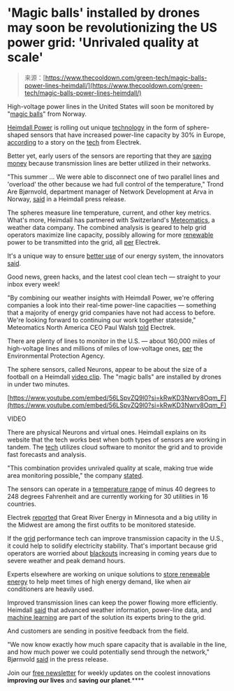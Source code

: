 <!--yml
category: 未分类
date: 2024-05-27 14:44:39
-->

# 'Magic balls' installed by drones may soon be revolutionizing the US power grid: 'Unrivaled quality at scale'

> 来源：[https://www.thecooldown.com/green-tech/magic-balls-power-lines-heimdall/](https://www.thecooldown.com/green-tech/magic-balls-power-lines-heimdall/)

High-voltage power lines in the United States will soon be monitored by "[magic balls](https://heimdallpower.com/us/arva-customer-story-magic-ball/)" from Norway.  

[Heimdall Power](https://heimdallpower.com/us/technology/heimdall-neuron/) is rolling out unique [technology](https://www.thecooldown.com/green-tech/ "Green tech") in the form of sphere-shaped sensors that have increased power-line capacity by 30% in Europe, [according](https://electrek.co/2023/12/07/heimdall-power-meteomatics-grid-capacity-30-percent/) to a story on the [tech](https://www.thecooldown.com/green-tech/ "Green tech") from Electrek. 

Better yet, early users of the sensors are reporting that they are [saving money](https://www.thecooldown.com/tag/money-saving/ "Money Saving") because transmission lines are better utilized in their networks. 

"This summer … We were able to disconnect one of two parallel lines and 'overload' the other because we had full control of the temperature," Trond Are Bjørnvold, department manager of Network Development at Arva in Norway, [said](https://heimdallpower.com/us/arva-customer-story-magic-ball/) in a Heimdall press release. 

The spheres measure line temperature, current, and other key metrics. What's more, Heimdall has partnered with Switzerland's [Meteomatics](https://www.meteomatics.com/en/technology/), a weather data company. The combined analysis is geared to help grid operators maximize line capacity, possibly allowing for more [renewable](https://electrek.co/2023/12/07/heimdall-power-meteomatics-grid-capacity-30-percent/) power to be transmitted into the grid, all [per](https://electrek.co/2023/12/07/heimdall-power-meteomatics-grid-capacity-30-percent/) Electrek.  

It's a unique way to ensure [better use](https://guide.thecooldown.com/journey/change-the-way-you-use-electricity-gas-and-water/r/rec1zs1PWlax7pAYu) of our energy system, the innovators [said](https://heimdallpower.com/us/technology/). 

 Good news, green hacks, and the latest cool clean tech — straight to your inbox every week!

"By combining our weather insights with Heimdall Power, we're offering companies a look into their real-time power-line capacities — something that a majority of energy grid companies have not had access to before. We're looking forward to continuing our work together stateside," Meteomatics North America CEO Paul Walsh [told](https://electrek.co/2023/12/07/heimdall-power-meteomatics-grid-capacity-30-percent/) Electrek. 

There are plenty of lines to monitor in the U.S. — about 160,000 miles of high-voltage lines and millions of miles of low-voltage ones, [per](https://www.epa.gov/green-power-markets/us-electricity-grid-markets#:~:text=According%20to%20the%20U.S.%20Energy,the%20country%20(EIA%2C%202016)) the Environmental Protection Agency. 

The sphere sensors, called Neurons, appear to be about the size of a football on a Heimdall [video clip](https://youtu.be/56LSpvZQ9l0). The "magic balls" are installed by drones in under two minutes.

[https://www.youtube.com/embed/56LSpvZQ9l0?si=kRwKD3Nwrv8Oqm_F](https://www.youtube.com/embed/56LSpvZQ9l0?si=kRwKD3Nwrv8Oqm_F)

VIDEO

There are physical Neurons and virtual ones. Heimdall explains on its website that the tech works best when both types of sensors are working in tandem. The [tech](https://heimdallpower.com/us/technology/heimdall-neuron/) utilizes cloud software to monitor the grid and to provide fast forecasts and analysis.

"This combination provides unrivaled quality at scale, making true wide area monitoring possible," the company [stated](https://heimdallpower.com/us/technology/heimdall-virtual-neuron/). 

The sensors can operate in a [temperature range](https://heimdallpower.com/us/technology/heimdall-neuron/) of minus 40 degrees to 248 degrees Fahrenheit and are currently working for 30 utilities in 16 countries.

Electrek [reported](https://electrek.co/2023/12/07/heimdall-power-meteomatics-grid-capacity-30-percent/) that Great River Energy in Minnesota and a big utility in the Midwest are among the first outfits to be monitored stateside. 

If the [grid](https://www.thecooldown.com/?s=power+grid) performance tech can improve transmission capacity in the U.S., it could help to solidify electricity stability. That's important because grid operators are worried about [blackouts](https://www.thecooldown.com/green-business/power-outages-increase-blackouts-grid-extreme-weather/) increasing in coming years due to severe weather and peak demand hours. 

Experts elsewhere are working on unique solutions to [store renewable energy](https://www.thecooldown.com/green-tech/ice-brick-nostromo-energy-storage-cool/) to help meet times of high energy demand, like when air conditioners are heavily used. 

Improved transmission lines can keep the power flowing more efficiently. Heimdall [said](https://heimdallpower.com/us/arva-customer-story-magic-ball/) that advanced weather information, power-line data, and [machine learning](https://electrek.co/2023/12/07/heimdall-power-meteomatics-grid-capacity-30-percent/) are part of the solution its experts bring to the grid. 

And customers are sending in positive feedback from the field. 

"We now know exactly how much spare capacity that is available in the line, and how much power we could potentially send through the network," Bjørnvold [said](https://heimdallpower.com/us/arva-customer-story-magic-ball/) in the press release.

Join our [free newsletter](https://www.thecooldown.com/tech-newsletter/?reclYn24xgCpChEec) for weekly updates on the coolest innovations **improving our lives** and **saving our planet**.****